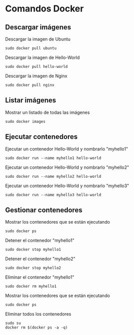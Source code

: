 # Comandos Docker

## Descargar imágenes
Descargar la imagen de Ubuntu

```
sudo docker pull ubuntu
```

Descargar la imagen de Hello-World

```
sudo docker pull hello-world
```

Descargar la imagen de Nginx

```
sudo docker pull nginx
```

## Listar imágenes
Mostrar un listado de todas las imágenes

```
sudo docker images
```

## Ejecutar contenedores
Ejecutar un contenedor Hello-World y nombrarlo "myhello1"

```
sudo docker run --name myhello1 hello-world
```

Ejecutar un contenedor Hello-World y nombrarlo "myhello2"

```
sudo docker run --name myhello2 hello-world
```

Ejecutar un contenedor Hello-World y nombrarlo "myhello3"

```
sudo docker run --name myhello3 hello-world
```

## Gestionar contenedores
Mostrar los contenedores que se están ejecutando

```
sudo docker ps
```

Detener el contenedor "myhello1"

```
sudo docker stop myhello1
```

Detener el contenedor "myhello2"

```
sudo docker stop myhello2
```

Eliminar el contenedor "myhello1"

```
sudo docker rm myhello1
```

Mostrar los contenedores que se están ejecutando

```
sudo docker ps
```

Eliminar todos los contenedores

```
sudo su
docker rm $(docker ps -a -q)
```
